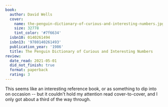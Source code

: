 ```yaml
---
book:
  author: David Wells
  cover:
    name: the-penguin-dictionary-of-curious-and-interesting-numbers.jpg
    size: 32778
    tint_color: '#7f6634'
  isbn10: 0140261494
  isbn13: '9780140261493'
  publication_year: '1986'
  title: The Penguin Dictionary of Curious and Interesting Numbers
review:
  date_read: 2021-05-01
  did_not_finish: true
  format: paperback
  rating: 3
---
```


This seems like an interesting reference book, or as something to dip into on occasion -- but it couldn't hold my attention read cover-to-cover, and I only got about a third of the way through.